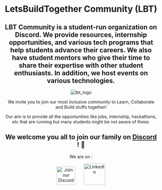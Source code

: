 <div align="center">
    
<h1>LetsBuildTogether Community (LBT) </h1>

<h2>LBT Community is a student-run organization on Discord. We provide resources, internship opportunities, and various tech programs that help students advance their careers. We also have student mentors who give their time to share their expertise with other student enthusiasts. In addition, we host events on various technologies.</h2>

<img src="https://github.com/helper-uttam/Website/blob/main/assets/LBT_Logo.png" alt="lbt_logo"/>

<p> We invite you to join our most inclusive <i> community </i> to Learn, Collaborate and Build stuffs together! </p>

<p> Our aim is to provide all the opportunities like jobs, internship, hackathons, etc that are running but many students might be not aware of these. </p>

<h2> We welcome you all to join our family on <a href="https://discord.gg/TDzPbqwy">Discord </a>! 🎉</h2>

</div>

<p align="center">We are on : </p>
    
<p align="center">
    <a align="center" href="https://discord.gg/TDzPbqwy"><img src="https://github.com/helper-uttam/Website/blob/main/assets/discord.png?raw=true" heigth="60" width="60" alt="Join our Discord community here" /></a>
  &nbsp; &nbsp; &nbsp;
    <a align="center" href="https://www.linkedin.com/company/letsbuildtogether/mycompany/"><img src="https://github.com/helper-uttam/Website/blob/main/assets/linkedin.png?raw=true" heigth="70" width="70" alt="LinkedIn" /></a>
</p>
